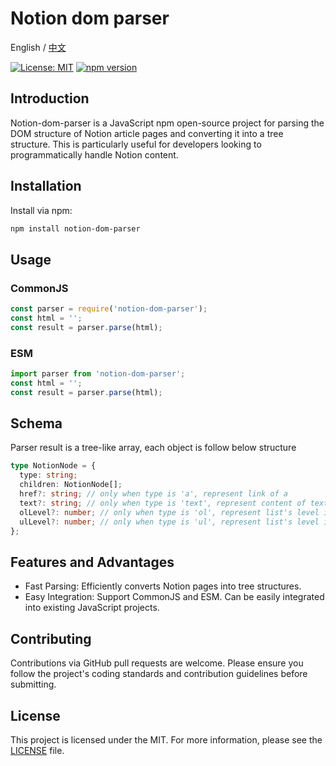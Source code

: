 # Notion dom parser

English / [中文](https://github.com/zshnb/notion-dom-parser/blob/main/README.zh.md)

[![License: MIT](https://img.shields.io/badge/License-MIT-yellow.svg)](https://opensource.org/licenses/MIT)
[![npm version](https://badge.fury.io/js/notion-dom-parser.svg)](https://badge.fury.io/js/notion-dom-parser)

## Introduction

Notion-dom-parser is a JavaScript npm open-source project for parsing the DOM structure of Notion article pages and converting it into a tree structure. This is particularly useful for developers looking to programmatically handle Notion content.

## Installation

Install via npm:

```bash
npm install notion-dom-parser
```

## Usage

### CommonJS

```javascript
const parser = require('notion-dom-parser');
const html = '';
const result = parser.parse(html);
```

### ESM

```javascript
import parser from 'notion-dom-parser';
const html = '';
const result = parser.parse(html);
```

## Schema

Parser result is a tree-like array, each object is follow below structure

```typescript
type NotionNode = {
  type: string;
  children: NotionNode[];
  href?: string; // only when type is 'a', represent link of a
  text?: string; // only when type is 'text', represent content of text node
  olLevel?: number; // only when type is 'ol', represent list's level in nest relation
  ulLevel?: number; // only when type is 'ul', represent list's level in nest relation
};
```

## Features and Advantages

- Fast Parsing: Efficiently converts Notion pages into tree structures.
- Easy Integration: Support CommonJS and ESM. Can be easily integrated into existing JavaScript projects.

## Contributing

Contributions via GitHub pull requests are welcome. Please ensure you follow the project's coding standards and contribution guidelines before submitting.

## License

This project is licensed under the MIT. For more information, please see the [LICENSE](https://github.com/zshnb/notion-dom-parser/blob/main/LICENSE) file.
